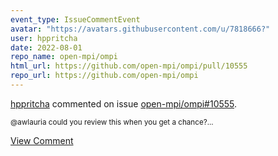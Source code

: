```yaml
---
event_type: IssueCommentEvent
avatar: "https://avatars.githubusercontent.com/u/7818666?"
user: hppritcha
date: 2022-08-01
repo_name: open-mpi/ompi
html_url: https://github.com/open-mpi/ompi/pull/10555
repo_url: https://github.com/open-mpi/ompi
---
```


<a href='https://github.com/hppritcha' target='_blank'>hppritcha</a> commented on issue <a href='https://github.com/open-mpi/ompi/pull/10555' target='_blank'>open-mpi/ompi#10555</a>.

<small>@awlauria could you review this when you get a chance?...</small>

<a href='https://github.com/open-mpi/ompi/pull/10555' target='_blank'>View Comment</a>
